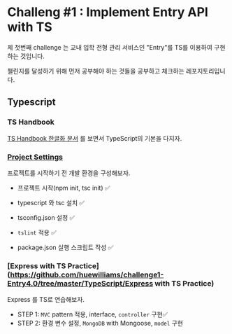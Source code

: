 # Challeng #1 : Implement Entry API with TS

제 첫번째 challenge 는 교내 입학 전형 관리 서비스인 "Entry"를 TS를 이용하여 구현하는 것입니다. 

챌린지를 달성하기 위해 먼저 공부해야 하는 것들을 공부하고 체크하는 레포지토리입니다.

## Typescript 

### TS Handbook

[TS Handbook 한글화 문서](<https://typescript-kr.github.io/>) 를 보면서 TypeScript의 기본을 다지자.



### [Project Settings](https://github.com/huewilliams/challenge1-Entry4.0/tree/master/TypeScript/Project%20Settings)

프로젝트를 시작하기 전 개발 환경을 구성해보자.

* 프로젝트 시작(npm init, tsc init) ✅

- typescript 와 tsc 설치 ✅

- tsconfig.json 설정 ✅

- `tslint` 적용 ✅

- package.json 실행 스크립트 작성 ✅

  

### [Express with TS Practice](https://github.com/huewilliams/challenge1-Entry4.0/tree/master/TypeScript/Express with TS Practice)

Express 를 TS로 연습해보자. 

* STEP 1: `MVC` pattern 적용, interface, `controller` 구현✅
* STEP 2: 환경 변수 설정, `MongoDB` with Mongoose, `model` 구현 